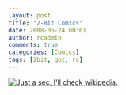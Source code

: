 ```yaml
---
layout: post
title: "2-Bit Comics"
date: 2008-06-24 00:01
author: rcadmin
comments: true
categories: [Comics]
tags: [2bit, goz, rc]
---
```

<a href="http://bitsmack.com/wp/2008/06/24/2-bit-comics-2/"><img src="http://dl.bitsmack.com/uploads/2008/06/20080624.jpg" title="Just a sec, I'll check wikipedia." /></a>
